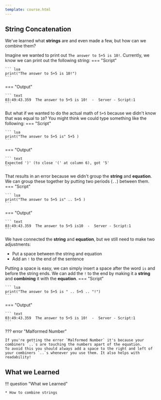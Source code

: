 ```yaml
---
template: course.html
---
```


## String Concatenation
We've learned what **strings** are and even made a few, but how can we combine them?

Imagine we wanted to print out `The answer to 5+5 is 10!`. Currently, we know we can print out the following string:
=== "Script"

    ``` lua
    print("The answer to 5+5 is 10!")
    ```

=== "Output"

    ``` text
    03:49:43.359  The answer to 5+5 is 10!  -  Server - Script:1
    ```

But what if we wanted to do the actual math of `5+5` because we didn't know that was equal to `10`? You might think we could type something like the following:
=== "Script"

    ``` lua
    print("The answer to 5+5 is" 5+5 )
    ```

=== "Output"

    ``` text
    Expected ')' (to close '(' at column 6), got '5'
    ```

That results in an error because we didn't group the **string** and **equation**. We can group these together by putting two periods (`..`) between them.
=== "Script"

    ``` lua
    print("The answer to 5+5 is" .. 5+5 )
    ```

=== "Output"

    ``` text
    03:49:43.359  The answer to 5+5 is10  -  Server - Script:1
    ```

We have connected the **string** and **equation**, but we still need to make two adjustments:

* Put a space between the string and equation
* Add an `!` to the end of the sentence

Putting a space is easy, we can simply insert a space after the word `is` and before the string ends.
We can add the `!` to the end by making it a **string** and **combining** it with the **equation**.
=== "Script"

    ``` lua
    print("The answer to 5+5 is " .. 5+5 .. "!")
    ```

=== "Output"

    ``` text
    03:49:43.359  The answer to 5+5 is 10!  -  Server - Script:1
    ```

??? error "Malformed Number"

    If you're getting the error `Malformed Number` it's because your combiners `..`s are touching the numbers apart of the equation.
    To avoid this you should always add a space to the right and left of your combiners `..`s whenever you use them. It also helps with readability!

## What we Learned

!!! question "What we Learned"

    * How to combine strings
